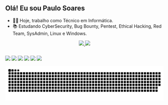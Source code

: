 ## Olá! Eu sou Paulo Soares

- 👨‍💻 Hoje, trabalho como Técnico em Informática.
- 📚 Estudando CyberSecurity, Bug Bounty, Pentest, Ethical Hacking, Red Team, SysAdmin, Linux e Windows.



<div align="center">
  <!-- https://github.com/anuraghazra/github-readme-stats/blob/master/docs/readme_pt-BR.md -->
  <a href="https://github.com/soarespaullo">
  <img height="180em" src="https://github-readme-stats.vercel.app/api?username=soarespaullo&show_icons=true&theme=dracula"/>
  <img height="180em" src="https://github-readme-stats.vercel.app/api/top-langs/?username=soarespaullo&layout=compact&langs_count=5&theme=dracula"/>
</div>
  
   ##
 
<div> 
  <a href="https://www.youtube.com/psinformatica" target="_blank"><img src="https://img.shields.io/badge/YouTube-FF0000?style=for-the-badge&logo=youtube&logoColor=white"></a>
 <a href="http://t.me/k4k4rot0" target="_blank"><img src="https://img.shields.io/badge/Telegram-0088cc?style=for-the-badge&logo=Telegram&logoColor=white"></a> 
  <a href = "mailto:soarespaullo@proton.me"><img src="https://img.shields.io/badge/-Protonmail-%23333?style=for-the-badge&logo=Protonmail&logoColor=white"></a>
  <a href="https://www.linkedin.com/in/soarespaullo/" target="_blank"><img src="https://img.shields.io/badge/-LinkedIn-%230077B5?style=for-the-badge&logo=linkedin&logoColor=white"></a>
   <a href="https://mastodon.social/@soarespaullo/" target="_blank"><img src="https://img.shields.io/badge/-Mastodon-%232B90D9?style=for-the-badge&logo=Mastodon&logoColor=white"></a>
  <a href="https://github.com/soarespaullo/dotfiles" target="_blank"><img src="https://img.shields.io/badge/-Arc%20Linux-1793D1?style=for-the-badge&logo=Arch-Linux&logoColor=white"></a>

 ![snake gif](https://github.com/soarespaullo/soarespaullo/blob/output/github-contribution-grid-snake.svg)
                     
</div>
